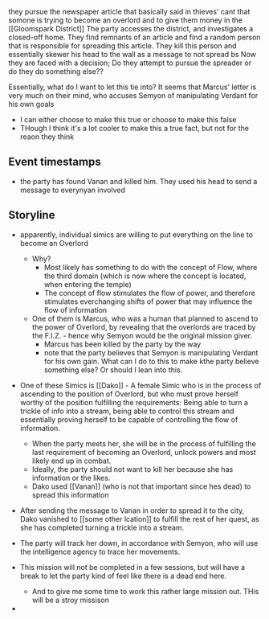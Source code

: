 they pursue the newspaper article that basically said in thieves' cant that somone is trying to become an overlord and to give them money in the [[Gloomspark District]]
The party accesses the district, and investigates a closed-off home. They find remnants of an article and find a random person that is responsible for spreading this article.
They kill this person and essentially skewer his head to the wall as a message to not spread bs
Now they are faced with a decision; Do they attempt to pursue the spreader or do they do something else??

Essentially, what do I want to let this tie into? It seems that Marcus' letter is very much on their mind, who accuses Semyon of manipulating Verdant for his own goals
- I can either choose to make this true or choose to make this false
- THough I think it's a lot cooler to make this a true fact, but not for the reaon they think

## Event timestamps
- the party has found Vanan and killed him. They used his head to send a message to everynyan involved




## Storyline


- apparently, individual simics are willing to put everything on the line to become an Overlord
	- Why?
		- Most likely has something to do with the concept of Flow, where the third domain (which is now where the concept is located, when entering the temple)
		- The concept of flow stimulates the flow of power, and therefore stimulates everchanging shifts of power that may influence the flow of information
	- One of them is Marcus, who was a human that planned to ascend to the power of Overlord, by revealing that the overlords are traced by the F.I.Z. - hence why Semyon would be the original mission giver.
		- Marcus has been killed by the party by the way
		- note that the party believes that Semyon is manipulating Verdant for his own gain. What can I do to this to make kthe party believe something else? Or should I lean into this.

- One of these Simics is [[Dako]] - A female Simic who is in the process of ascending to the position of Overlord, but who must prove herself worthy of the position fulfilling the requirements: Being able to turn a trickle of info into a stream, being able to control this stream and essentially proving herself to be capable of controlling the flow of information.
	- When the party meets her, she will be in the process of fulfilling the last requirement of becoming an Overlord, unlock powers and most likely end up in combat.
	- Ideally, the party should not want to kill her because she has information or the likes.
	- Dako used [[Vanan]] (who is not that important since hes dead) to spread this information
- After sending the message to Vanan in order to spread it to the city, Dako vanished to [[some other lcation]] to fulfill the rest of her quest, as she has completed turning a trickle into a stream.
- The party will track her down, in accordance with Semyon, who will use the intelligence agency to trace her movements.

- This mission will not be completed in a few sessions, but will have a break to let the party kind of feel like there is a dead end here.
	- And to give me some time to work this rather large mission out. THis will be a stroy missison
- 